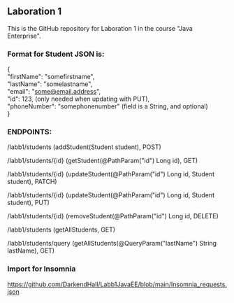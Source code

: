 ## Laboration 1

This is the GitHub repository for Laboration 1 in the course "Java Enterprise".

### Format for Student JSON is:

{ \
"firstName": "somefirstname", \
"lastName": "somelastname", \
"email": "some@email.address", \
"id": 123, (only needed when updating with PUT), \
"phoneNumber": "somephonenumber" (field is a String, and optional) \
}

### ENDPOINTS:

/labb1/students         (addStudent(Student student), POST)

/labb1/students/{id}    (getStudent(@PathParam("id") Long id), GET)

/labb1/students/{id}    (updateStudent(@PathParam("id") Long id, Student student), PATCH)

/labb1/students/{id}    (updateStudent(@PathParam("id") Long id, Student student), PUT)

/labb1/students/{id}    (removeStudent(@PathParam("id") Long id, DELETE)

/labb1/students         (getAllStudents, GET)

/labb1/students/query   (getAllStudents(@QueryParam("lastName") String lastName), GET)

### Import for Insomnia

https://github.com/DarkendHall/Labb1JavaEE/blob/main/Insomnia_requests.json
